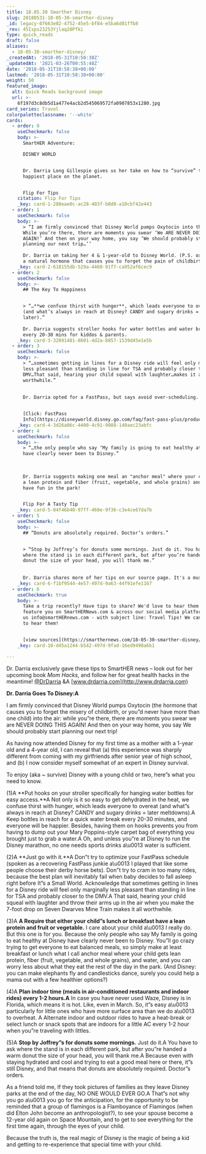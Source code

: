 ```yaml
---
title: 18.05.30 Smarther Disney
slug: 20180531-18-05-30-smarther-disney
_id: legacy-07663e82-4752-45e5-bf84-e5ba6d01ffb8
_rev: 45Isps23253Yjlaq28Pfki
type: quick_reads
draft: false
aliases:
  - 18-05-30-smarther-disney/
_createdAt: '2018-05-31T10:58:38Z'
_updatedAt: '2021-03-26T00:55:48Z'
date: '2018-05-31T10:58:38+00:00'
lastmod: '2018-05-31T10:58:38+00:00'
weight: 50
featured_image:
  alt: Quick Reads background image
  url: >-
    6f197d3c8db5d1a477e4acb2d545069572fa0907853x1280.jpg
card_series: Travel
colorpaletteclassname: '--white'
cards:
  - order: 0
    useCheckmark: false
    body: >-
      SmartHER Adventure:  

      DISNEY WORLD


      Dr. Darria Long Gillespie gives us her take on how to “survive” the
      happiest place on the planet.


      Flip For Tips
    citation: Flip For Tips
    _key: card-1-288eae0c-ac28-403f-b0d0-a10cbf42e443
  - order: 1
    useCheckmark: false
    body: >-
      > “I am firmly convinced that Disney World pumps Oxytocin into the air.
      While you’re there, there are moments you swear ‘We ARE NEVER DOING THIS
      AGAIN!’ And then on your way home, you say ‘We should probably start
      planning our next trip…’’  
        
      Dr. Darria on taking her 4 & 1-year-old to Disney World. (P.S. oxytocin is
      a natural hormone that causes you to forget the pain of childbirth.)
    _key: card-2-618155db-529a-4460-91f7-ca952af6cec9
  - order: 2
    useCheckmark: false
    body: >-
      ## The Key To Happiness


      > “…**we confuse thirst with hunger**, which leads everyone to overeat
      (and what’s always in reach at Disney? CANDY and sugary drinks = meltdowns
      later).”  
        
      Dr. Darria suggests stroller hooks for water bottles and water breaks
      every 20-30 mins for kiddos & parents.
    _key: card-3-32891481-8601-4d2a-8857-1539d45e1e5b
  - order: 3
    useCheckmark: false
    body: >-
      > “…sometimes getting in lines for a Disney ride will feel only marginally
      less pleasant than standing in line for TSA and probably closer to the
      DMV…That said, hearing your child squeal with laughter…makes it all
      worthwhile.”  
        
        
      Dr. Darria opted for a FastPass, but says avoid over-scheduling.


      [Click: FastPass
      Info](https://disneyworld.disney.go.com/faq/fast-pass-plus/product-description/)
    _key: card-4-3d26a06c-4400-4c91-9088-140aec23abfc
  - order: 4
    useCheckmark: false
    body: >-
      > “…the only people who say ‘My family is going to eat healthy at Disney’
      have clearly never been to Disney.”  
        
        
        
      Dr. Darria suggests making one meal an "anchor meal" where your child gets
      a lean protein and fiber (fruit, vegetable, and whole grains) and then
      have fun in the park!


      Flip For A Tasty Tip
    _key: card-5-04f46b40-97ff-460e-9f36-c3e4ce67da7b
  - order: 5
    useCheckmark: false
    body: >-
      ## “Donuts are absolutely required. Doctor’s orders.”


      > “Stop by Joffrey’s for donuts some mornings. Just do it. You have to ask
      where the stand is in each different park, but after you’re handed a warm
      donut the size of your head, you will thank me.”  
        
        
      Dr. Darria shares more of her tips on our source page. It's a must-read!
    _key: card-6-f1bf9544-4e57-497d-9a63-44f91efe1167
  - order: 6
    useCheckmark: true
    body: >-
      Take a trip recently? Have tips to share? We'd love to hear them and
      feature you on SmartHERNews.com & across our social media platforms. Email
      us info@smartHERnews.com - with subject line: Travel Tips! We can't wait
      to hear them!


      [view sources](https://smarthernews.com/18-05-30-smarther-disney/)
    _key: card-10-d45a1244-b542-497d-9fad-16ed9490a6b1

---
```

Dr. Darria exclusively gave these tips to SmartHER news – look out for her upcoming book _Mom Hacks_, and follow her for great health hacks in the meantime! [@DrDarria](https://www.facebook.com/DrDarria/) &A [www.drdarria.com](http://www.drdarria.com)



**Dr. Darria Goes To Disney:A**

I am firmly convinced that Disney World pumps Oxytocin (the hormone that causes you to forget the misery of childbirth, or you”d never have more than one child) into the air: while you”re there, there are moments you swear we are NEVER DOING THIS AGAIN! And then on your way home, you say We should probably start planning our next trip!

As having now attended Disney for my first time as a mother with a 1-year old and a 4-year old, I can reveal that (a) this experience was sharply different from coming with my girlfriends after senior year of high school, and (b) I now consider myself somewhat of an expert in Disney survival.

To enjoy (aka ~ survive) Disney with a young child or two, here”s what you need to know.

(1)A **Put hooks on your stroller specifically for hanging water bottles for easy access.**A Not only is it so easy to get dehydrated in the heat, we confuse thirst with hunger, which leads everyone to overeat (and what”s always in reach at Disney? CANDY and sugary drinks = later meltdowns).A Keep bottles in reach for a quick water break every 20-30 minutes, and everyone will be happier. Besides, having them on hooks prevents you from having to dump out your Mary Poppins-style carpet bag of everything you brought just to grab a water.A Oh, and unless you”re at Disney to run the Disney marathon, no one needs sports drinks a\u0013 water is sufficient.

(2)A **Just go with it.**A Don”t try to optimize your FastPass schedule (spoken as a recovering FastPass junkie a\u0013 I played that like some people choose their derby horse bets). Don”t try to cram in too many rides, because the best plan will inevitably fail when baby decides to fall asleep right before It”s a Small World. Acknowledge that sometimes getting in lines for a Disney ride will feel only marginally less pleasant than standing in line for TSA and probably closer to the DMV.A That said, hearing your child squeal with laughter and throw their arms up in the air when you make the 7-foot drop on Seven Dwarves Mine Train makes it all worthwhile.

(3)A **A Require that either your child”s lunch or breakfast have a lean protein and fruit or vegetable.** I care about your child a\u0013 I really do. But this one is for you. Because the only people who say My family is going to eat healthy at Disney have clearly never been to Disney. You”ll go crazy trying to get everyone to eat balanced meals, so simply make at least breakfast or lunch what I call anchor meal where your child gets lean protein, fiber (fruit, vegetable, and whole grains), and water, and you can worry less about what they eat the rest of the day in the park. (And Disney: you can make elephants fly and candlesticks dance, surely you could help a mama out with a few healthier options?)

(4)A **Plan indoor time (meals in air-conditioned restaurants and indoor rides) every 1-2 hours.A** In case you have never used Waze, Disney is in Florida, which means it is hot. Like, even in March. So, it”s easy a\u0013 particularly for little ones who have more surface area than we do a\u0013 to overheat. A Alternate indoor and outdoor rides to have a heat-break or select lunch or snack spots that are indoors for a little AC every 1-2 hour when you”re traveling with littles.

(5)A **Stop by Joffrey”s for donuts some mornings.** Just do it.A You have to ask where the stand is in each different park, but after you”re handed a warm donut the size of your head, you will thank me.A Because even with staying hydrated and cool and trying to eat a good meal here or there, it”s still Disney, and that means that donuts are absolutely required. Doctor”s orders.

As a friend told me, If they took pictures of families as they leave Disney parks at the end of the day, NO ONE WOULD EVER GO.A That”s not why you go a\u0013 you go for the anticipation, for the opportunity to be reminded that a group of flamingos is a Flamboyance of Flamingos (when did Elton John become an anthropologist?), to see your spouse become a 12-year old again on Space Mountain, and to get to see everything for the first time again, through the eyes of your child.

Because the truth is, the real magic of Disney is the magic of being a kid and getting to re-experience that special time with your child.